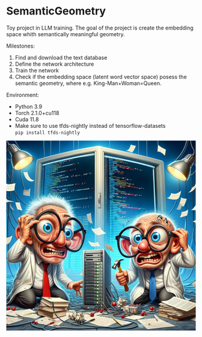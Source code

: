 # SemanticGeometry

Toy project in LLM training.
The goal of the project is create the embedding space whith semantically meaningful geometry.

Milestones:
1. Find and download the text database
2. Define the network architecture
3. Train the network
4. Check if the embedding space (latent word vector space) posess the semantic geometry, where e.g. King-Man+Woman=Queen.

Environment:
- Python 3.9
- Torch 2.1.0+cu118
- Cuda 11.8
- Make sure to use tfds-nightly instead of tensorflow-datasets \
  `pip install tfds-nightly`

![Два дебила это сила](DevelopmentBuddies.jpg)
